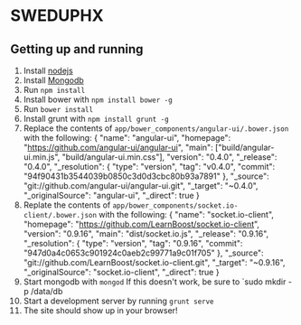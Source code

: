 SWEDUPHX
========

## Getting up and running

 1. Install [nodejs](http://nodejs.org/)
 2. Install [Mongodb](http://www.mongodb.org/)
 3. Run `npm install`
 4. Install bower with `npm install bower -g`
 5. Run `bower install`
 6. Install grunt with `npm install grunt -g`
 7. Replace the contents of `app/bower_components/angular-ui/.bower.json` with the following:
    {
    "name": "angular-ui",
    "homepage": "https://github.com/angular-ui/angular-ui",
    "main": ["build/angular-ui.min.js", "build/angular-ui.min.css"],
    "version": "0.4.0",
    "_release": "0.4.0",
    "_resolution": {
      "type": "version",
      "tag": "v0.4.0",
      "commit": "94f90431b3544039b0850c3d0d3cbc80b93a7891"
    },
    "_source": "git://github.com/angular-ui/angular-ui.git",
    "_target": "~0.4.0",
    "_originalSource": "angular-ui",
    "_direct": true
    }
 8. Replate the contents of `app/bower_components/socket.io-client/.bower.json` with the following:
    {
    "name": "socket.io-client",
    "homepage": "https://github.com/LearnBoost/socket.io-client",
    "version": "0.9.16",
    "main": "dist/socket.io.js",
    "_release": "0.9.16",
    "_resolution": {
      "type": "version",
      "tag": "0.9.16",
      "commit": "947d0a4c0653c901924c0aeb2c99771a9c01f705"
    },
    "_source": "git://github.com/LearnBoost/socket.io-client.git",
    "_target": "~0.9.16",
    "_originalSource": "socket.io-client",
    "_direct": true
    } 
 9. Start mongodb with `mongod`
    If this doesn't work, be sure to `sudo mkdir -p /data/db
 10. Start a development server by running `grunt serve`
 11. The site should show up in your browser!

